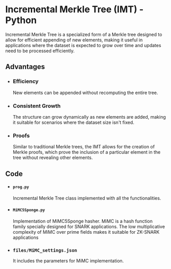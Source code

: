 # Incremental Merkle Tree (IMT) - Python

Incremental Merkle Tree is a specialized form of a Merkle tree designed to allow for efficient appending of new elements, making it useful in applications where the dataset is expected to grow over time and updates need to be processed efficiently.

## Advantages

- ### Efficiency
    New elements can be appended without recomputing the entire tree.
- ### Consistent Growth
    The structure can grow dynamically as new elements are added, making it suitable for scenarios where the dataset size isn't fixed.
- ### Proofs
    Similar to traditional Merkle trees, the IMT allows for the creation of Merkle proofs, which prove the inclusion of a particular element in the tree without revealing other elements.

## Code

- #### `prog.py`
    Incremental Merkle Tree class implemented with all the functionalities.
- #### `MiMC5Sponge.py`
    Implementation of MiMC5Sponge hasher. MiMC is a hash function family specially designed for SNARK applications. The low multiplicative complexity of MiMC over prime fields makes it suitable for ZK-SNARK applications
- ### `files/MiMC_settings.json`
    It includes the parameters for MiMC implementation.